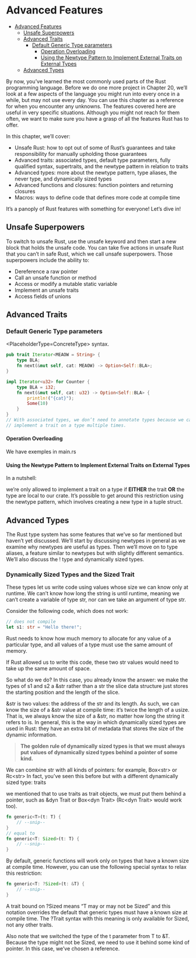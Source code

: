 # Advanced Features

<!--toc:start-->

- [Advanced Features](#advanced-features)
  - [Unsafe Superpowers](#unsafe-superpowers)
  - [Advanced Traits](#advanced-traits)
    - [Default Generic Type parameters](#default-generic-type-parameters)
      - [Operation Overloading](#operation-overloading)
      - [Using the Newtype Pattern to Implement External Traits on External Types](#using-the-newtype-pattern-to-implement-external-traits-on-external-types)
  - [Advanced Types](#advanced-types)
  <!--toc:end-->

By now, you’ve learned the most commonly used parts of the Rust programming
language. Before we do one more project in Chapter 20, we’ll look at a few
aspects of the language you might run into every once in a while, but may not
use every day. You can use this chapter as a reference for when you encounter
any unknowns. The features covered here are useful in very specific situations.
Although you might not reach for them often, we want to make sure you have a
grasp of all the features Rust has to offer.

In this chapter, we’ll cover:

- Unsafe Rust: how to opt out of some of Rust’s guarantees and take
  responsibility for manually upholding those guarantees
- Advanced traits: associated types, default type parameters, fully qualified
  syntax, supertraits, and the newtype pattern in relation to traits
- Advanced types: more about the newtype pattern, type aliases, the never type,
  and dynamically sized types
- Advanced functions and closures: function pointers and returning closures
- Macros: ways to define code that defines more code at compile time

It’s a panoply of Rust features with something for everyone! Let’s dive in!

## Unsafe Superpowers

To switch to unsafe Rust, use the unsafe keyword and then start a new block
that holds the unsafe code. You can take five actions in unsafe Rust that you
can’t in safe Rust, which we call unsafe superpowers. Those superpowers include
the ability to:

- Dereference a raw pointer
- Call an unsafe function or method
- Access or modify a mutable static variable
- Implement an unsafe traits
- Access fields of unions

## Advanced Traits

### Default Generic Type parameters

\<PlaceholderType=ConcreteType\> syntax.

```rust
pub trait Iterator<MEAOW = String> {
    type BLA;
    fn next(&mut self, cat: MEAOW) -> Option<Self::BLA>;
}

impl Iterator<u32> for Counter {
    type BLA = i32;
    fn next(&mut self, cat: u32) -> Option<Self::BLA> {
        println!("{cat}");
        Some(10)
    }
}
// With associated types, we don’t need to annotate types because we can’t
// implement a trait on a type multiple times.
```

#### Operation Overloading

We have exemples in main.rs

#### Using the Newtype Pattern to Implement External Traits on External Types

In a nutshell:

we’re only allowed to implement a trait on a type if **EITHER** the trait
**OR** the
type are local to our crate. It’s possible to get around this restriction using
the newtype pattern, which involves creating a new type in a tuple struct.

## Advanced Types

The Rust type system has some features that we’ve so far mentioned but haven’t
yet discussed. We’ll start by discussing newtypes in general as we examine why
newtypes are useful as types. Then we’ll move on to type aliases, a feature
similar to newtypes but with slightly different semantics. We’ll also discuss
the ! type and dynamically sized types.

### Dynamically Sized Types and the Sized Trait

These types let us write code using values whose size we can know only at
runtime. We can’t know how long the string is until runtime, meaning we can’t
create a variable of type str, nor can we take an argument of type str.

Consider the following code, which does not work:

```rust
// does not compile
let s1: str = "Hello there!";
```

Rust needs to know how much memory to allocate for any value of a particular
type, and all values of a type must use the same amount of memory.

If Rust allowed us to write this code, these two str values would need to take
up the same amount of space.

So what do we do? In this case, you already know the answer: we make the types
of s1 and s2 a &str rather than a str the slice data structure just stores the
starting position and the length of the slice.

&str is two values: the address of the str and its length. As such, we can know
the size of a &str value at compile time: it’s twice the length of a usize.
That is, we always know the size of a &str, no matter how long the string it
refers to is. In general, this is the way in which dynamically sized types are
used in Rust: they have an extra bit of metadata that stores the size of the
dynamic information.

> **The golden rule of dynamically
> sized types is that we must always put values of dynamically sized types behind
> a pointer of some kind.**

We can combine str with all kinds of pointers: for example, Box\<str\> or Rc\<str\>
In fact, you’ve seen this before but with a different dynamically sized type: traits

we mentioned that to use traits as trait objects, we must put them behind a
pointer, such as &dyn Trait or Box\<dyn Trait\> (Rc\<dyn Trait\> would work too).

```rust
fn generic<T>(t: T) {
    // --snip--
}
// equal to
fn generic<T: Sized>(t: T) {
    // --snip--
}
```

By default, generic functions will work only on types that have a known size at
compile time. However, you can use the following special syntax to relax this
restriction:

```rust
fn generic<T: ?Sized>(t: &T) {
    // --snip--
}
```

A trait bound on ?Sized means “T may or may not be Sized” and this notation
overrides the default that generic types must have a known size at compile
time. The ?Trait syntax with this meaning is only available for Sized, not any
other traits.

Also note that we switched the type of the t parameter from T to &T. Because
the type might not be Sized, we need to use it behind some kind of pointer. In
this case, we’ve chosen a reference.
